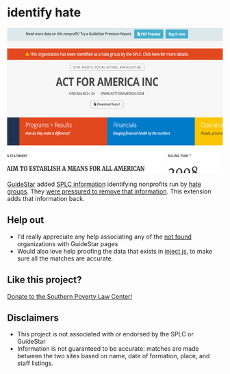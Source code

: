 # identify hate

<div style='align:center;'>
  <img width=600 height=340 src='.github/screenshot.png' />
</div>

[GuideStar](http://guidestar.org/) added [SPLC information](https://www.splcenter.org/)
identifying nonprofits run by [hate groups](https://www.splcenter.org/fighting-hate/extremist-files).
They [were pressured to remove that information](https://www.washingtonpost.com/news/morning-mix/wp/2017/06/26/after-conservative-backlash-charity-tracker-guidestar-removes-hate-group-labels/).
This extension adds that information back.

## Help out

* I'd really appreciate any help associating any of the [not found](not-found.md)
  organizations with GuideStar pages
* Would also love help proofing the data that exists in [inject.js](ext/src/inject/inject.js),
  to make sure all the matches are accurate.

## Like this project?

[Donate to the Southern Poverty Law Center!](https://donate.splcenter.org/page.aspx?pid=463)

## Disclaimers

* This project is not associated with or endorsed by the SPLC or GuideStar
* Information is not guaranteed to be accurate: matches are made between
  the two sites based on name, date of formation, place, and staff listings.
